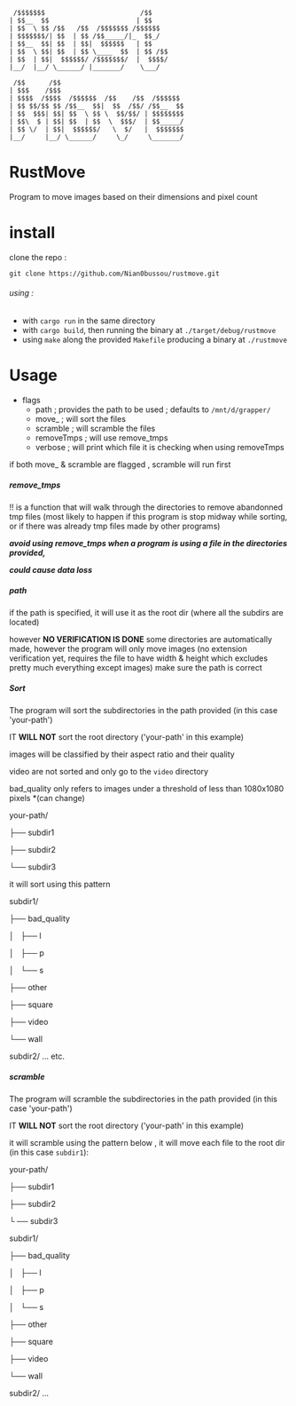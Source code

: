 ```
 /$$$$$$$                        /$$
| $$__  $$                      | $$
| $$  \ $$ /$$   /$$  /$$$$$$$ /$$$$$$
| $$$$$$$/| $$  | $$ /$$_____/|_  $$_/
| $$__  $$| $$  | $$|  $$$$$$   | $$
| $$  \ $$| $$  | $$ \____  $$  | $$ /$$
| $$  | $$|  $$$$$$/ /$$$$$$$/  |  $$$$/
|__/  |__/ \______/ |_______/    \___/

 /$$      /$$
| $$$    /$$$
| $$$$  /$$$$  /$$$$$$  /$$    /$$  /$$$$$$
| $$ $$/$$ $$ /$$__  $$|  $$  /$$/ /$$__  $$
| $$  $$$| $$| $$  \ $$ \  $$/$$/ | $$$$$$$$
| $$\  $ | $$| $$  | $$  \  $$$/  | $$_____/
| $$ \/  | $$|  $$$$$$/   \  $/   |  $$$$$$$
|__/     |__/ \______/     \_/     \_______/
```

# RustMove

Program to move images based on their dimensions and pixel count

# install

clone the repo : 
```
git clone https://github.com/Nian0bussou/rustmove.git
```

###### using :
 - with `cargo run` in the same directory
 - with `cargo build`, then running the binary at `./target/debug/rustmove`
 - using `make` along the provided `Makefile` producing a binary at `./rustmove`


# Usage 

- flags
    - path ; provides the path to be used ; defaults to `/mnt/d/grapper/`
    - move_ ; will sort the files
    - scramble ; will scramble the files
    - removeTmps ; will use remove_tmps
    - verbose ; will print which file it is checking when using removeTmps

if both move_ & scramble are flagged , scramble will run first


##### remove_tmps

!! is a function that will
walk through the directories to remove 
abandonned tmp files 
(most likely to happen if this program is stop midway while sorting,
or if there was already tmp files made by other programs)

***avoid using remove_tmps when a program is using a file in the directories provided,***

***could cause data loss***

##### path
if the path is specified, it will use it as the root dir (where all the subdirs are located)

however **NO VERIFICATION IS DONE** 
some directories are automatically made,
however the program will only move images 
(no extension verification yet,
requires the file to have width &
height which excludes pretty much everything except images)
make sure the path is correct

##### Sort 

The program will sort the subdirectories in the path provided (in this case 'your-path')

IT **WILL NOT** sort the root directory ('your-path' in this example)

images will be classified by their aspect ratio and their quality

video are not sorted and only go to the `video` directory

bad_quality only refers to images under a threshold of less than 1080x1080 pixels *(can change)

your-path/

├── subdir1

├── subdir2

└── subdir3

it will sort using this pattern 

subdir1/

├── bad_quality

│   ├── l

│   ├── p

│   └── s

├── other

├── square

├── video

└── wall

subdir2/
...
etc.


##### scramble

The program will scramble the subdirectories in the path provided (in this case 'your-path')

IT **WILL NOT** sort the root directory ('your-path' in this example)


it will scramble using the pattern below , it will move each file to the root dir (in this case `subdir1`):

your-path/

├── subdir1

├── subdir2

└ ── subdir3

subdir1/

├── bad_quality

│   ├── l

│   ├── p

│   └── s

├── other

├── square

├── video

└── wall

subdir2/
...



